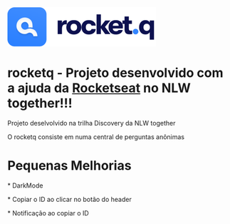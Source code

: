 <img src="/public/images/logo.svg" alt="Rocket.Q Logo">

# rocketq - Projeto desenvolvido com a ajuda da <a href="https://rocketseat.com.br/">Rocketseat<a/> no NLW together!!!

  <p> Projeto deselvolvido na trilha Discovery da NLW together </p>
  <p> O rocketq consiste em numa central de perguntas anônimas </p>

 <h1> Pequenas Melhorias </h1>
  <p> * DarkMode </p>
  <p> * Copiar o ID ao clicar no botão do header </p>
  <p> * Notificação ao copiar o ID </p>
